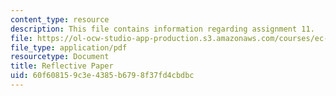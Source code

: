```yaml
---
content_type: resource
description: This file contains information regarding assignment 11.
file: https://ol-ocw-studio-app-production.s3.amazonaws.com/courses/ec-050-recreate-experiments-from-history-inform-the-future-from-the-past-galileo-january-iap-2010/60f608159c3e4385b6798f37fd4cbdbc_MITEC_050IAP10_assn11.pdf
file_type: application/pdf
resourcetype: Document
title: Reflective Paper
uid: 60f60815-9c3e-4385-b679-8f37fd4cbdbc
---
```

